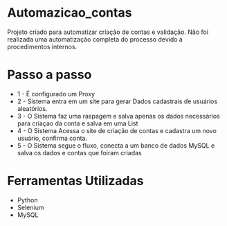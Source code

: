 # Automazicao_contas
Projeto criado para automatizar criação de contas e validação.
Não foi realizada uma automatização completa do processo devido a procedimentos internos.

# Passo a passo
* 1 - É configurado um Proxy
* 2 - Sistema entra em um site para gerar Dados cadastrais de usuários aleatórios.
* 3 - O Sistema faz uma raspagem e salva apenas os dados necessários para  criaçao da conta e salva em uma List
* 4 - O Sistema Acessa o site de criação de contas e cadastra um novo usuário, confirma conta.
* 5 - O Sistema segue o fluxo, conecta a um banco de dados MySQL e salva os dados e contas que foiram criadas

# Ferramentas Utilizadas

* Python
* Selenium
* MySQL
